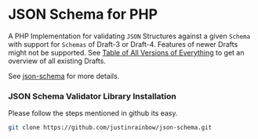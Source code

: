 # JSON Schema for PHP

A PHP Implementation for validating `JSON` Structures against a given `Schema` with support for `Schemas` of Draft-3 or Draft-4. Features of newer Drafts might not be supported. See [Table of All Versions of Everything](https://json-schema.org/specification-links.html#table-of-all-versions-of-everything) to get an overview of all existing Drafts.

See [json-schema](http://json-schema.org/) for more details.


### JSON Schema Validator Library Installation

Please follow the steps mentioned in github its easy.

```bash
git clone https://github.com/justinrainbow/json-schema.git
```